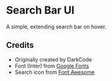 # Search Bar UI
A simple, extending search bar on hover.

## Credits
- Originally created by DarkCode
- Font (Inter) from [Google Fonts](https://fonts.google.com/specimen/Inter)
- Search icon from [Font Awesome](https://fontawesome.com/v5.15/icons/search)
